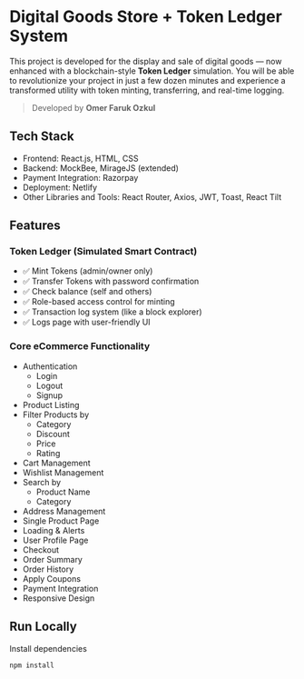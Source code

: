 # Digital Goods Store + Token Ledger System

This project is developed for the display and sale of digital goods — now enhanced with a blockchain-style **Token Ledger** simulation. You will be able to revolutionize your project in just a few dozen minutes and experience a transformed utility with token minting, transferring, and real-time logging.

> Developed by **Omer Faruk Ozkul**

## Tech Stack

- Frontend: React.js, HTML, CSS
- Backend: MockBee, MirageJS (extended)
- Payment Integration: Razorpay
- Deployment: Netlify
- Other Libraries and Tools: React Router, Axios, JWT, Toast, React Tilt

## Features

### Token Ledger (Simulated Smart Contract)

- ✅ Mint Tokens (admin/owner only)
- ✅ Transfer Tokens with password confirmation
- ✅ Check balance (self and others)
- ✅ Role-based access control for minting
- ✅ Transaction log system (like a block explorer)
- ✅ Logs page with user-friendly UI

### Core eCommerce Functionality

- Authentication
  - Login
  - Logout
  - Signup
- Product Listing
- Filter Products by
  - Category
  - Discount
  - Price
  - Rating
- Cart Management
- Wishlist Management
- Search by
  - Product Name
  - Category
- Address Management
- Single Product Page
- Loading & Alerts
- User Profile Page
- Checkout
- Order Summary
- Order History
- Apply Coupons
- Payment Integration
- Responsive Design

## Run Locally

Install dependencies

```bash
npm install
